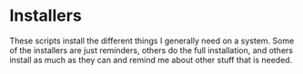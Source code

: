# Installers

These scripts install the different things I generally need on a system.
Some of the installers are just reminders, others do the full
installation, and others install as much as they can and remind me about
other stuff that is needed.

